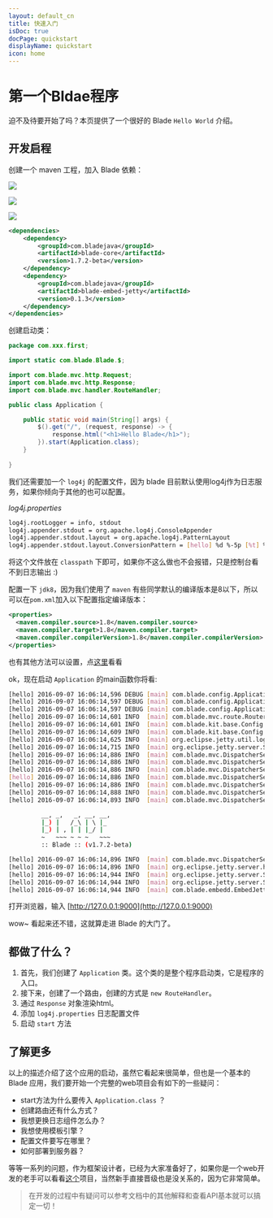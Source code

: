 ```yaml
---
layout: default_cn
title: 快速入门
isDoc: true
docPage: quickstart
displayName: quickstart
icon: home
---
```


# 第一个Bldae程序

迫不及待要开始了吗？本页提供了一个很好的 Blade `Hello World` 介绍。

## 开发启程

创建一个 maven 工程，加入 Blade 依赖：

![](https://ooo.0o0.ooo/2016/09/07/57cf914bc1eb3.png)

![](https://ooo.0o0.ooo/2016/09/07/57cf91670569f.png)

![](https://ooo.0o0.ooo/2016/09/07/57cf91702328c.png)

```xml
<dependencies>
	<dependency>
		<groupId>com.bladejava</groupId>
		<artifactId>blade-core</artifactId>
		<version>1.7.2-beta</version>
	</dependency>
	<dependency>
		<groupId>com.bladejava</groupId>
		<artifactId>blade-embed-jetty</artifactId>
		<version>0.1.3</version>
	</dependency>
</dependencies>
```

创建启动类：

```java
package com.xxx.first;

import static com.blade.Blade.$;

import com.blade.mvc.http.Request;
import com.blade.mvc.http.Response;
import com.blade.mvc.handler.RouteHandler;

public class Application {

	public static void main(String[] args) {
		$().get("/", (request, response) -> {
			response.html("<h1>Hello Blade</h1>");
		}).start(Application.class);
	}
	
}
```

我们还需要加一个 `log4j` 的配置文件，因为 blade 目前默认使用log4j作为日志服务，如果你倾向于其他的也可以配置。

_log4j.properties_

```bash
log4j.rootLogger = info, stdout
log4j.appender.stdout = org.apache.log4j.ConsoleAppender
log4j.appender.stdout.layout = org.apache.log4j.PatternLayout
log4j.appender.stdout.layout.ConversionPattern = [hello] %d %-5p [%t] %c | %m%n
```

将这个文件放在 `classpath` 下即可，如果你不这么做也不会报错，只是控制台看不到日志输出 :)

配置一下 `jdk8`，因为我们使用了 `maven` 有些同学默认的编译版本是8以下，所以可以在`pom.xml`加入以下配置指定编译版本：

```xml
<properties>
  <maven.compiler.source>1.8</maven.compiler.source>
  <maven.compiler.target>1.8</maven.compiler.target>
  <maven.compiler.compilerVersion>1.8</maven.compiler.compilerVersion>
</properties>
```

也有其他方法可以设置，点[这里](http://www.blogjava.net/fancydeepin/archive/2015/06/23/maven-jdk.html)看看

ok，现在启动 `Application` 的main函数你将看:

```bash
[hello] 2016-09-07 16:06:14,596 DEBUG [main] com.blade.config.ApplicationConfig | Add Resource: /public
[hello] 2016-09-07 16:06:14,597 DEBUG [main] com.blade.config.ApplicationConfig | Add Resource: /assets
[hello] 2016-09-07 16:06:14,597 DEBUG [main] com.blade.config.ApplicationConfig | Add Resource: /static
[hello] 2016-09-07 16:06:14,601 INFO  [main] com.blade.mvc.route.Routers | Add Route => GET	/
[hello] 2016-09-07 16:06:14,601 INFO  [main] com.blade.kit.base.Config | Load config [classpath:app.properties]
[hello] 2016-09-07 16:06:14,609 INFO  [main] com.blade.kit.base.Config | Load config [classpath:jetty.properties]
[hello] 2016-09-07 16:06:14,625 INFO  [main] org.eclipse.jetty.util.log | Logging initialized @188ms
[hello] 2016-09-07 16:06:14,715 INFO  [main] org.eclipse.jetty.server.Server | jetty-9.2.12.v20150709
[hello] 2016-09-07 16:06:14,886 INFO  [main] com.blade.mvc.DispatcherServlet | jdk.version	=> 1.8.0_101
[hello] 2016-09-07 16:06:14,886 INFO  [main] com.blade.mvc.DispatcherServlet | user.dir		=> D:\workspace\first-blade-app
[hello] 2016-09-07 16:06:14,886 INFO  [main] com.blade.mvc.DispatcherServlet | java.io.tmpdir	=> C:\Users\ADMINI~1\AppData\Local\Temp\
[hello] 2016-09-07 16:06:14,886 INFO  [main] com.blade.mvc.DispatcherServlet | user.timezone	=> GMT+08:00
[hello] 2016-09-07 16:06:14,886 INFO  [main] com.blade.mvc.DispatcherServlet | file.encodin	=> UTF-8
[hello] 2016-09-07 16:06:14,888 INFO  [main] com.blade.mvc.DispatcherServlet | blade.webroot	=> D:\workspace\first-blade-app\target\classes
[hello] 2016-09-07 16:06:14,893 INFO  [main] com.blade.mvc.DispatcherServlet | blade.isDev = true

		 __, _,   _, __, __,
		 |_) |   /_\ | \ |_
		 |_) | , | | |_/ |
		 ~   ~~~ ~ ~ ~   ~~~
		 :: Blade :: (v1.7.2-beta)

[hello] 2016-09-07 16:06:14,896 INFO  [main] com.blade.mvc.DispatcherServlet | Blade initialize successfully, Time elapsed: 10 ms.
[hello] 2016-09-07 16:06:14,896 INFO  [main] org.eclipse.jetty.server.handler.ContextHandler | Started o.e.j.w.WebAppContext@5a61f5df{/,file:/D:/workspace/first-blade-app/target/classes/,AVAILABLE}
[hello] 2016-09-07 16:06:14,944 INFO  [main] org.eclipse.jetty.server.ServerConnector | Started ServerConnector@3e6fa38a{HTTP/1.1}{0.0.0.0:9000}
[hello] 2016-09-07 16:06:14,944 INFO  [main] org.eclipse.jetty.server.Server | Started @514ms
[hello] 2016-09-07 16:06:14,944 INFO  [main] com.blade.embedd.EmbedJettyServer | Blade Server Listen on 0.0.0.0:9000
```

打开浏览器，输入 [http://127.0.0.1:9000](http://127.0.0.1:9000)

wow~ 看起来还不错，这就算走进 Blade 的大门了。


## 都做了什么？

1. 首先，我们创建了 `Application` 类。这个类的是整个程序启动类，它是程序的入口。
2. 接下来，创建了一个路由，创建的方式是 `new RouteHandler`。
3. 通过 `Response` 对象渲染html。
4. 添加 `log4j.properties` 日志配置文件
5. 启动 `start` 方法 

## 了解更多

以上的描述介绍了这个应用的启动，虽然它看起来很简单，但也是一个基本的 Blade 应用，我们要开始一个完整的web项目会有如下的一些疑问：

- start方法为什么要传入 `Application.class` ？
- 创建路由还有什么方式？
- 我想更换日志组件怎么办？
- 我想使用模板引擎？
- 配置文件要写在哪里？
- 如何部署到服务器？

等等一系列的问题，作为框架设计者，已经为大家准备好了，如果你是一个web开发的老手可以看看[这个](https://github.com/otale/tale)项目，当然新手直接晋级也是没关系的，因为它非常简单。

> 在开发的过程中有疑问可以参考文档中的其他解释和查看API基本就可以搞定一切！
